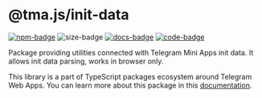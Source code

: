 # @tma.js/init-data

[code-link]: https://github.com/Telegram-Mini-Apps/tma.js/tree/master/packages/init-data

[code-badge]: https://img.shields.io/badge/source-black?logo=github

[docs-link]: https://docs.telegram-mini-apps.com/packages/typescript/tma-js-init-data/about

[docs-badge]: https://img.shields.io/badge/documentation-blue?logo=gitbook&logoColor=white

[npm-link]: https://npmjs.com/package/@tma.js/init-data

[npm-badge]: https://img.shields.io/npm/v/@tma.js/init-data?logo=npm

[size-badge]: https://img.shields.io/bundlephobia/minzip/@tma.js/init-data


[![npm-badge]][npm-link]
![size-badge]
[![docs-badge]][docs-link]
[![code-badge]][code-link]

Package providing utilities connected with Telegram Mini Apps init data. It
allows init data parsing, works in browser only.

This library is a part of TypeScript packages ecosystem around Telegram Web
Apps. You can learn more about this package in this
[documentation][docs-link].
